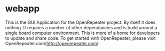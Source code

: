 # webapp
This is the GUI Application for the OpenRepeater project. By itself it does nothing. It requires a number of other dependancies and is build around a single board computer environment. This is more  of a home for developers to update and share code. To get started with OpenRepeater, please visit OpenRepeater.com(http://openrepeater.com) 
